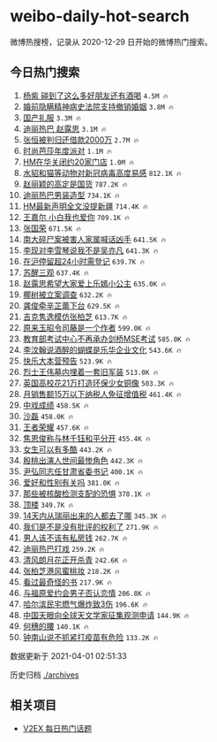 # weibo-daily-hot-search

微博热搜榜，记录从 2020-12-29 日开始的微博热门搜索。

## 今日热门搜索

<!-- BEGIN -->

1. [杨紫 碰到了这么多好朋友还有酒喝](https://s.weibo.com/weibo?q=%E6%9D%A8%E7%B4%AB%20%E7%A2%B0%E5%88%B0%E4%BA%86%E8%BF%99%E4%B9%88%E5%A4%9A%E5%A5%BD%E6%9C%8B%E5%8F%8B%E8%BF%98%E6%9C%89%E9%85%92%E5%96%9D&Refer=top) `4.5M 🔥`
1. [婚前隐瞒精神病史法院支持撤销婚姻](https://s.weibo.com/weibo?q=%23%E5%A9%9A%E5%89%8D%E9%9A%90%E7%9E%92%E7%B2%BE%E7%A5%9E%E7%97%85%E5%8F%B2%E6%B3%95%E9%99%A2%E6%94%AF%E6%8C%81%E6%92%A4%E9%94%80%E5%A9%9A%E5%A7%BB%23&Refer=top) `3.8M 🔥`
1. [国产礼服](https://s.weibo.com/weibo?q=%E5%9B%BD%E4%BA%A7%E7%A4%BC%E6%9C%8D&Refer=top) `3.3M 🔥`
1. [迪丽热巴 赵露思](https://s.weibo.com/weibo?q=%E8%BF%AA%E4%B8%BD%E7%83%AD%E5%B7%B4%20%E8%B5%B5%E9%9C%B2%E6%80%9D&Refer=top) `3.1M 🔥`
1. [张恒被判归还借款2000万](https://s.weibo.com/weibo?q=%23%E5%BC%A0%E6%81%92%E8%A2%AB%E5%88%A4%E5%BD%92%E8%BF%98%E5%80%9F%E6%AC%BE2000%E4%B8%87%23&Refer=top) `2.7M 🔥`
1. [时尚芭莎年度派对](https://s.weibo.com/weibo?q=%E6%97%B6%E5%B0%9A%E8%8A%AD%E8%8E%8E%E5%B9%B4%E5%BA%A6%E6%B4%BE%E5%AF%B9&Refer=top) `1.1M 🔥`
1. [HM在华关闭约20家门店](https://s.weibo.com/weibo?q=%23HM%E5%9C%A8%E5%8D%8E%E5%85%B3%E9%97%AD%E7%BA%A620%E5%AE%B6%E9%97%A8%E5%BA%97%23&Refer=top) `1.0M 🔥`
1. [水貂和猫等动物对新冠病毒高度易感](https://s.weibo.com/weibo?q=%23%E6%B0%B4%E8%B2%82%E5%92%8C%E7%8C%AB%E7%AD%89%E5%8A%A8%E7%89%A9%E5%AF%B9%E6%96%B0%E5%86%A0%E7%97%85%E6%AF%92%E9%AB%98%E5%BA%A6%E6%98%93%E6%84%9F%23&Refer=top) `812.1K 🔥`
1. [赵丽颖的高定是国货](https://s.weibo.com/weibo?q=%23%E8%B5%B5%E4%B8%BD%E9%A2%96%E7%9A%84%E9%AB%98%E5%AE%9A%E6%98%AF%E5%9B%BD%E8%B4%A7%23&Refer=top) `787.2K 🔥`
1. [迪丽热巴男装造型](https://s.weibo.com/weibo?q=%23%E8%BF%AA%E4%B8%BD%E7%83%AD%E5%B7%B4%E7%94%B7%E8%A3%85%E9%80%A0%E5%9E%8B%23&Refer=top) `734.1K 🔥`
1. [HM最新声明全文没提新疆](https://s.weibo.com/weibo?q=%23HM%E6%9C%80%E6%96%B0%E5%A3%B0%E6%98%8E%E5%85%A8%E6%96%87%E6%B2%A1%E6%8F%90%E6%96%B0%E7%96%86%23&Refer=top) `714.4K 🔥`
1. [王嘉尔 小白我也爱你](https://s.weibo.com/weibo?q=%E7%8E%8B%E5%98%89%E5%B0%94%20%E5%B0%8F%E7%99%BD%E6%88%91%E4%B9%9F%E7%88%B1%E4%BD%A0&Refer=top) `709.1K 🔥`
1. [张国荣](https://s.weibo.com/weibo?q=%E5%BC%A0%E5%9B%BD%E8%8D%A3&Refer=top) `671.5K 🔥`
1. [南大碎尸案被害人家属喊话凶手](https://s.weibo.com/weibo?q=%23%E5%8D%97%E5%A4%A7%E7%A2%8E%E5%B0%B8%E6%A1%88%E8%A2%AB%E5%AE%B3%E4%BA%BA%E5%AE%B6%E5%B1%9E%E5%96%8A%E8%AF%9D%E5%87%B6%E6%89%8B%23&Refer=top) `641.5K 🔥`
1. [李现对李雪琴说我不是吴亦凡](https://s.weibo.com/weibo?q=%23%E6%9D%8E%E7%8E%B0%E5%AF%B9%E6%9D%8E%E9%9B%AA%E7%90%B4%E8%AF%B4%E6%88%91%E4%B8%8D%E6%98%AF%E5%90%B4%E4%BA%A6%E5%87%A1%23&Refer=top) `641.3K 🔥`
1. [在沪停留超24小时需登记](https://s.weibo.com/weibo?q=%23%E5%9C%A8%E6%B2%AA%E5%81%9C%E7%95%99%E8%B6%8524%E5%B0%8F%E6%97%B6%E9%9C%80%E7%99%BB%E8%AE%B0%23&Refer=top) `639.7K 🔥`
1. [苏醒三观](https://s.weibo.com/weibo?q=%23%E8%8B%8F%E9%86%92%E4%B8%89%E8%A7%82%23&Refer=top) `637.4K 🔥`
1. [赵露思希望大家爱上乐嫣小公主](https://s.weibo.com/weibo?q=%E8%B5%B5%E9%9C%B2%E6%80%9D%E5%B8%8C%E6%9C%9B%E5%A4%A7%E5%AE%B6%E7%88%B1%E4%B8%8A%E4%B9%90%E5%AB%A3%E5%B0%8F%E5%85%AC%E4%B8%BB&Refer=top) `635.0K 🔥`
1. [椰树被立案调查](https://s.weibo.com/weibo?q=%23%E6%A4%B0%E6%A0%91%E8%A2%AB%E7%AB%8B%E6%A1%88%E8%B0%83%E6%9F%A5%23&Refer=top) `632.2K 🔥`
1. [龚俊牵辛芷蕾下台](https://s.weibo.com/weibo?q=%23%E9%BE%9A%E4%BF%8A%E7%89%B5%E8%BE%9B%E8%8A%B7%E8%95%BE%E4%B8%8B%E5%8F%B0%23&Refer=top) `629.5K 🔥`
1. [吉克隽逸模仿张柏芝](https://s.weibo.com/weibo?q=%E5%90%89%E5%85%8B%E9%9A%BD%E9%80%B8%E6%A8%A1%E4%BB%BF%E5%BC%A0%E6%9F%8F%E8%8A%9D&Refer=top) `613.7K 🔥`
1. [原来玉昭令司藤是一个作者](https://s.weibo.com/weibo?q=%23%E5%8E%9F%E6%9D%A5%E7%8E%89%E6%98%AD%E4%BB%A4%E5%8F%B8%E8%97%A4%E6%98%AF%E4%B8%80%E4%B8%AA%E4%BD%9C%E8%80%85%23&Refer=top) `599.0K 🔥`
1. [教育部考试中心不再承办剑桥MSE考试](https://s.weibo.com/weibo?q=%23%E6%95%99%E8%82%B2%E9%83%A8%E8%80%83%E8%AF%95%E4%B8%AD%E5%BF%83%E4%B8%8D%E5%86%8D%E6%89%BF%E5%8A%9E%E5%89%91%E6%A1%A5MSE%E8%80%83%E8%AF%95%23&Refer=top) `585.0K 🔥`
1. [李汶翰说酒醉的蝴蝶是乐华企业文化](https://s.weibo.com/weibo?q=%23%E6%9D%8E%E6%B1%B6%E7%BF%B0%E8%AF%B4%E9%85%92%E9%86%89%E7%9A%84%E8%9D%B4%E8%9D%B6%E6%98%AF%E4%B9%90%E5%8D%8E%E4%BC%81%E4%B8%9A%E6%96%87%E5%8C%96%23&Refer=top) `543.6K 🔥`
1. [快乐大本营预告](https://s.weibo.com/weibo?q=%E5%BF%AB%E4%B9%90%E5%A4%A7%E6%9C%AC%E8%90%A5%E9%A2%84%E5%91%8A&Refer=top) `523.9K 🔥`
1. [烈士王伟墓内埋着一套旧军装](https://s.weibo.com/weibo?q=%23%E7%83%88%E5%A3%AB%E7%8E%8B%E4%BC%9F%E5%A2%93%E5%86%85%E5%9F%8B%E7%9D%80%E4%B8%80%E5%A5%97%E6%97%A7%E5%86%9B%E8%A3%85%23&Refer=top) `513.0K 🔥`
1. [英国高校花21万打造环保少女铜像](https://s.weibo.com/weibo?q=%23%E8%8B%B1%E5%9B%BD%E9%AB%98%E6%A0%A1%E8%8A%B121%E4%B8%87%E6%89%93%E9%80%A0%E7%8E%AF%E4%BF%9D%E5%B0%91%E5%A5%B3%E9%93%9C%E5%83%8F%23&Refer=top) `503.3K 🔥`
1. [月销售额15万以下纳税人免征增值税](https://s.weibo.com/weibo?q=%23%E6%9C%88%E9%94%80%E5%94%AE%E9%A2%9D15%E4%B8%87%E4%BB%A5%E4%B8%8B%E7%BA%B3%E7%A8%8E%E4%BA%BA%E5%85%8D%E5%BE%81%E5%A2%9E%E5%80%BC%E7%A8%8E%23&Refer=top) `461.4K 🔥`
1. [中戏成绩](https://s.weibo.com/weibo?q=%E4%B8%AD%E6%88%8F%E6%88%90%E7%BB%A9&Refer=top) `458.5K 🔥`
1. [沙磊](https://s.weibo.com/weibo?q=%E6%B2%99%E7%A3%8A&Refer=top) `458.0K 🔥`
1. [王者荣耀](https://s.weibo.com/weibo?q=%E7%8E%8B%E8%80%85%E8%8D%A3%E8%80%80&Refer=top) `457.6K 🔥`
1. [焦恩俊称与林千钰和平分开](https://s.weibo.com/weibo?q=%23%E7%84%A6%E6%81%A9%E4%BF%8A%E7%A7%B0%E4%B8%8E%E6%9E%97%E5%8D%83%E9%92%B0%E5%92%8C%E5%B9%B3%E5%88%86%E5%BC%80%23&Refer=top) `455.4K 🔥`
1. [女生可以有多酷](https://s.weibo.com/weibo?q=%23%E5%A5%B3%E7%94%9F%E5%8F%AF%E4%BB%A5%E6%9C%89%E5%A4%9A%E9%85%B7%23&Refer=top) `443.2K 🔥`
1. [殷桃出演人世间最惨角色](https://s.weibo.com/weibo?q=%23%E6%AE%B7%E6%A1%83%E5%87%BA%E6%BC%94%E4%BA%BA%E4%B8%96%E9%97%B4%E6%9C%80%E6%83%A8%E8%A7%92%E8%89%B2%23&Refer=top) `442.3K 🔥`
1. [尹弘同志任甘肃省委书记](https://s.weibo.com/weibo?q=%23%E5%B0%B9%E5%BC%98%E5%90%8C%E5%BF%97%E4%BB%BB%E7%94%98%E8%82%83%E7%9C%81%E5%A7%94%E4%B9%A6%E8%AE%B0%23&Refer=top) `400.1K 🔥`
1. [爱好和性别有关吗](https://s.weibo.com/weibo?q=%23%E7%88%B1%E5%A5%BD%E5%92%8C%E6%80%A7%E5%88%AB%E6%9C%89%E5%85%B3%E5%90%97%23&Refer=top) `381.0K 🔥`
1. [那些被核酸检测支配的恐惧](https://s.weibo.com/weibo?q=%23%E9%82%A3%E4%BA%9B%E8%A2%AB%E6%A0%B8%E9%85%B8%E6%A3%80%E6%B5%8B%E6%94%AF%E9%85%8D%E7%9A%84%E6%81%90%E6%83%A7%23&Refer=top) `378.1K 🔥`
1. [顶楼](https://s.weibo.com/weibo?q=%E9%A1%B6%E6%A5%BC&Refer=top) `349.7K 🔥`
1. [14天内从瑞丽出来的人都去了哪](https://s.weibo.com/weibo?q=%2314%E5%A4%A9%E5%86%85%E4%BB%8E%E7%91%9E%E4%B8%BD%E5%87%BA%E6%9D%A5%E7%9A%84%E4%BA%BA%E9%83%BD%E5%8E%BB%E4%BA%86%E5%93%AA%23&Refer=top) `345.3K 🔥`
1. [我们是不是没有批评的权利了](https://s.weibo.com/weibo?q=%23%E6%88%91%E4%BB%AC%E6%98%AF%E4%B8%8D%E6%98%AF%E6%B2%A1%E6%9C%89%E6%89%B9%E8%AF%84%E7%9A%84%E6%9D%83%E5%88%A9%E4%BA%86%23&Refer=top) `271.9K 🔥`
1. [男人该不该有私房钱](https://s.weibo.com/weibo?q=%23%E7%94%B7%E4%BA%BA%E8%AF%A5%E4%B8%8D%E8%AF%A5%E6%9C%89%E7%A7%81%E6%88%BF%E9%92%B1%23&Refer=top) `262.7K 🔥`
1. [迪丽热巴打戏](https://s.weibo.com/weibo?q=%E8%BF%AA%E4%B8%BD%E7%83%AD%E5%B7%B4%E6%89%93%E6%88%8F&Refer=top) `259.2K 🔥`
1. [清风朗月花正开杀青](https://s.weibo.com/weibo?q=%23%E6%B8%85%E9%A3%8E%E6%9C%97%E6%9C%88%E8%8A%B1%E6%AD%A3%E5%BC%80%E6%9D%80%E9%9D%92%23&Refer=top) `242.6K 🔥`
1. [张柏芝港风蜜桃妆](https://s.weibo.com/weibo?q=%23%E5%BC%A0%E6%9F%8F%E8%8A%9D%E6%B8%AF%E9%A3%8E%E8%9C%9C%E6%A1%83%E5%A6%86%23&Refer=top) `218.2K 🔥`
1. [看过最奇怪的书](https://s.weibo.com/weibo?q=%23%E7%9C%8B%E8%BF%87%E6%9C%80%E5%A5%87%E6%80%AA%E7%9A%84%E4%B9%A6%23&Refer=top) `217.9K 🔥`
1. [与福原爱约会男子否认恋情](https://s.weibo.com/weibo?q=%E4%B8%8E%E7%A6%8F%E5%8E%9F%E7%88%B1%E7%BA%A6%E4%BC%9A%E7%94%B7%E5%AD%90%E5%90%A6%E8%AE%A4%E6%81%8B%E6%83%85&Refer=top) `206.8K 🔥`
1. [哈尔滨民宅燃气爆炸致3伤](https://s.weibo.com/weibo?q=%E5%93%88%E5%B0%94%E6%BB%A8%E6%B0%91%E5%AE%85%E7%87%83%E6%B0%94%E7%88%86%E7%82%B8%E8%87%B43%E4%BC%A4&Refer=top) `196.6K 🔥`
1. [中国天眼向全球天文学家征集观测申请](https://s.weibo.com/weibo?q=%23%E4%B8%AD%E5%9B%BD%E5%A4%A9%E7%9C%BC%E5%90%91%E5%85%A8%E7%90%83%E5%A4%A9%E6%96%87%E5%AD%A6%E5%AE%B6%E5%BE%81%E9%9B%86%E8%A7%82%E6%B5%8B%E7%94%B3%E8%AF%B7%23&Refer=top) `144.9K 🔥`
1. [何穗的腰](https://s.weibo.com/weibo?q=%E4%BD%95%E7%A9%97%E7%9A%84%E8%85%B0&Refer=top) `140.1K 🔥`
1. [钟南山说不抓紧打疫苗有危险](https://s.weibo.com/weibo?q=%23%E9%92%9F%E5%8D%97%E5%B1%B1%E8%AF%B4%E4%B8%8D%E6%8A%93%E7%B4%A7%E6%89%93%E7%96%AB%E8%8B%97%E6%9C%89%E5%8D%B1%E9%99%A9%23&Refer=top) `133.2K 🔥`

数据更新于 2021-04-01 02:51:33

<!-- END -->

历史归档 [./archives](./archives)

## 相关项目

- [V2EX 每日热门话题](https://github.com/boojack/v2ex-daily-hot-topic)
